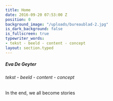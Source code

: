 ```yaml
---
title: Home
date: 2016-09-20 07:53:00 Z
position: 0
background_image: "/uploads/bureaublad-2.jpg"
is_dark_background: false
is_fullscreen: true
typewriter_words:
- tekst - beeld - content - concept
layout: section.typed
---
```


##### Eva De Geyter

###### <span id="typed">tekst - beeld - content - concept</span>


In the end, we all become stories 
